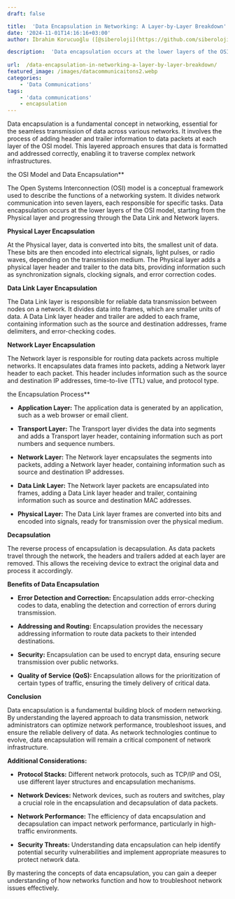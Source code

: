 ```yaml
---
draft: false

title:  'Data Encapsulation in Networking: A Layer-by-Layer Breakdown'
date: '2024-11-01T14:16:16+03:00'
author: İbrahim Korucuoğlu ([@siberoloji](https://github.com/siberoloji))

description:  'Data encapsulation occurs at the lower layers of the OSI model, starting from the Physical layer and progressing through the Data Link and Network layers.' 
 
url:  /data-encapsulation-in-networking-a-layer-by-layer-breakdown/
featured_image: /images/datacommunicaitons2.webp
categories:
    - 'Data Communications'
tags:
    - 'data communications'
    - encapsulation
---
```



Data encapsulation is a fundamental concept in networking, essential for the seamless transmission of data across various networks. It involves the process of adding header and trailer information to data packets at each layer of the OSI model. This layered approach ensures that data is formatted and addressed correctly, enabling it to traverse complex network infrastructures.



the OSI Model and Data Encapsulation**



The Open Systems Interconnection (OSI) model is a conceptual framework used to describe the functions of a networking system. It divides network communication into seven layers, each responsible for specific tasks. Data encapsulation occurs at the lower layers of the OSI model, starting from the Physical layer and progressing through the Data Link and Network layers.



**Physical Layer Encapsulation**



At the Physical layer, data is converted into bits, the smallest unit of data. These bits are then encoded into electrical signals, light pulses, or radio waves, depending on the transmission medium. The Physical layer adds a physical layer header and trailer to the data bits, providing information such as synchronization signals, clocking signals, and error correction codes.



**Data Link Layer Encapsulation**



The Data Link layer is responsible for reliable data transmission between nodes on a network. It divides data into frames, which are smaller units of data. A Data Link layer header and trailer are added to each frame, containing information such as the source and destination addresses, frame delimiters, and error-checking codes.



**Network Layer Encapsulation**



The Network layer is responsible for routing data packets across multiple networks. It encapsulates data frames into packets, adding a Network layer header to each packet. This header includes information such as the source and destination IP addresses, time-to-live (TTL) value, and protocol type.



the Encapsulation Process**


* **Application Layer:** The application data is generated by an application, such as a web browser or email client.

* **Transport Layer:** The Transport layer divides the data into segments and adds a Transport layer header, containing information such as port numbers and sequence numbers.

* **Network Layer:** The Network layer encapsulates the segments into packets, adding a Network layer header, containing information such as source and destination IP addresses.

* **Data Link Layer:** The Network layer packets are encapsulated into frames, adding a Data Link layer header and trailer, containing information such as source and destination MAC addresses.

* **Physical Layer:** The Data Link layer frames are converted into bits and encoded into signals, ready for transmission over the physical medium.




**Decapsulation**



The reverse process of encapsulation is decapsulation. As data packets travel through the network, the headers and trailers added at each layer are removed. This allows the receiving device to extract the original data and process it accordingly.



**Benefits of Data Encapsulation**


* **Error Detection and Correction:** Encapsulation adds error-checking codes to data, enabling the detection and correction of errors during transmission.

* **Addressing and Routing:** Encapsulation provides the necessary addressing information to route data packets to their intended destinations.

* **Security:** Encapsulation can be used to encrypt data, ensuring secure transmission over public networks.

* **Quality of Service (QoS):** Encapsulation allows for the prioritization of certain types of traffic, ensuring the timely delivery of critical data.




**Conclusion**



Data encapsulation is a fundamental building block of modern networking. By understanding the layered approach to data transmission, network administrators can optimize network performance, troubleshoot issues, and ensure the reliable delivery of data. As network technologies continue to evolve, data encapsulation will remain a critical component of network infrastructure.



**Additional Considerations:**


* **Protocol Stacks:** Different network protocols, such as TCP/IP and OSI, use different layer structures and encapsulation mechanisms.

* **Network Devices:** Network devices, such as routers and switches, play a crucial role in the encapsulation and decapsulation of data packets.

* **Network Performance:** The efficiency of data encapsulation and decapsulation can impact network performance, particularly in high-traffic environments.

* **Security Threats:** Understanding data encapsulation can help identify potential security vulnerabilities and implement appropriate measures to protect network data.




By mastering the concepts of data encapsulation, you can gain a deeper understanding of how networks function and how to troubleshoot network issues effectively.
